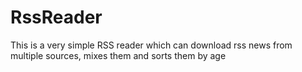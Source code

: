 # RssReader
This is a very simple RSS reader which can download rss news from multiple sources, mixes them and sorts them by age
